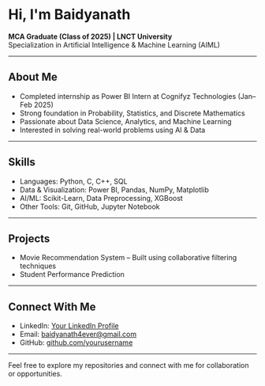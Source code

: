 # Hi, I'm Baidyanath  

**MCA Graduate (Class of 2025) | LNCT University**  
Specialization in Artificial Intelligence & Machine Learning (AIML)  

---

## About Me  
- Completed internship as Power BI Intern at Cognifyz Technologies (Jan–Feb 2025)  
- Strong foundation in Probability, Statistics, and Discrete Mathematics  
- Passionate about Data Science, Analytics, and Machine Learning  
- Interested in solving real-world problems using AI & Data  

---

## Skills  
- Languages: Python, C, C++, SQL  
- Data & Visualization: Power BI, Pandas, NumPy, Matplotlib  
- AI/ML: Scikit-Learn, Data Preprocessing, XGBoost  
- Other Tools: Git, GitHub, Jupyter Notebook  

---

## Projects  
- Movie Recommendation System – Built using collaborative filtering techniques  
- Student Performance Prediction

---

## Connect With Me  
- LinkedIn: [Your LinkedIn Profile](https://www.linkedin.com/in/baidyanath-kr-jha-175358287/)  
- Email: baidyanath4ever@gmail.com  
- GitHub: [github.com/yourusername](https://github.com/Bkjha1286)

---
Feel free to explore my repositories and connect with me for collaboration or opportunities.
